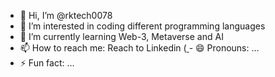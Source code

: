 - 👋 Hi, I’m @rktech0078
- 👀 I’m interested in coding different programming languages
- 🌱 I’m currently learning Web-3, Metaverse and AI
- 📫 How to reach me: Reach to Linkedin ([
](https://www.linkedin.com/in/abdul-rafay-khan-2780b12b5/)- 😄 Pronouns: ...
- ⚡ Fun fact: ...

<!---
rktech0078/rktech0078 is a ✨ special ✨ repository because its `README.md` (this file) appears on your GitHub profile.
You can click the Preview link to take a look at your changes.
--->
